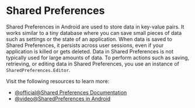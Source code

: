 # Shared Preferences

Shared Preferences in Android are used to store data in key-value pairs. It works similar to a tiny database where you can save small pieces of data such as settings or the state of an application. When data is saved to Shared Preferences, it persists across user sessions, even if your application is killed or gets deleted. Data in Shared Preferences is not typically used for large amounts of data. To perform actions such as saving, retrieving, or editing data in Shared Preferences, you use an instance of `SharedPreferences.Editor`.

Visit the following resources to learn more:

- [@official@Shared Preferences Documentation](https://developer.android.com/training/data-storage/shared-preferences)
- [@video@SharedPreferences in Android](https://www.youtube.com/watch?v=rJ3uwqko9Ew)
